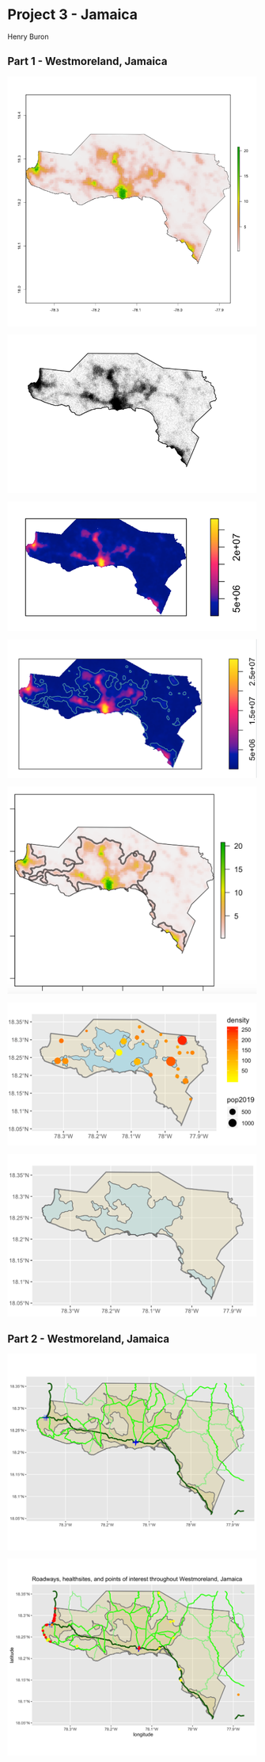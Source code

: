 # Project 3 - Jamaica

Henry Buron

## Part 1 - Westmoreland, Jamaica

![](West_pop19.png)

![](estimated_persons.png)

![](west_density.png)

![](westcontour.png)

![](buffered.png)

![](incorrect_urban.png)

![](urbanareas.png)

## Part 2 - Westmoreland, Jamaica

![](west_roads_health5.png)

![](West_roads_health_points5.png)
